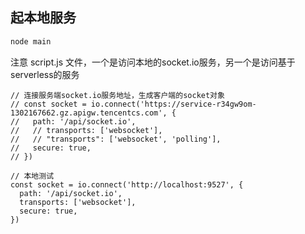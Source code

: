 
## 起本地服务
```js
node main
```

注意 script.js 文件，一个是访问本地的socket.io服务，另一个是访问基于serverless的服务
```
// 连接服务端socket.io服务地址，生成客户端的socket对象
// const socket = io.connect('https://service-r34gw9om-1302167662.gz.apigw.tencentcs.com', {
//   path: '/api/socket.io',
//   // transports: ['websocket'],
//   // "transports": ['websocket', 'polling'],
//   secure: true,
// })

// 本地测试
const socket = io.connect('http://localhost:9527', {
  path: '/api/socket.io',
  transports: ['websocket'],
  secure: true,
})
```